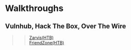 # Walkthroughs
## Vulnhub, Hack The Box, Over The Wire

>> [Zarvis(HTB)](/Walkthroughs/Jarvis-HTB.md)  
>> [FriendZone(HTB)](/Walkthroughs/Friendzone-HTB.md)   

